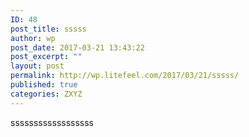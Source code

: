 ```yaml
---
ID: 48
post_title: sssss
author: wp
post_date: 2017-03-21 13:43:22
post_excerpt: ""
layout: post
permalink: http://wp.litefeel.com/2017/03/21/sssss/
published: true
categories: ZXYZ
---
```

ssssssssssssssssss
